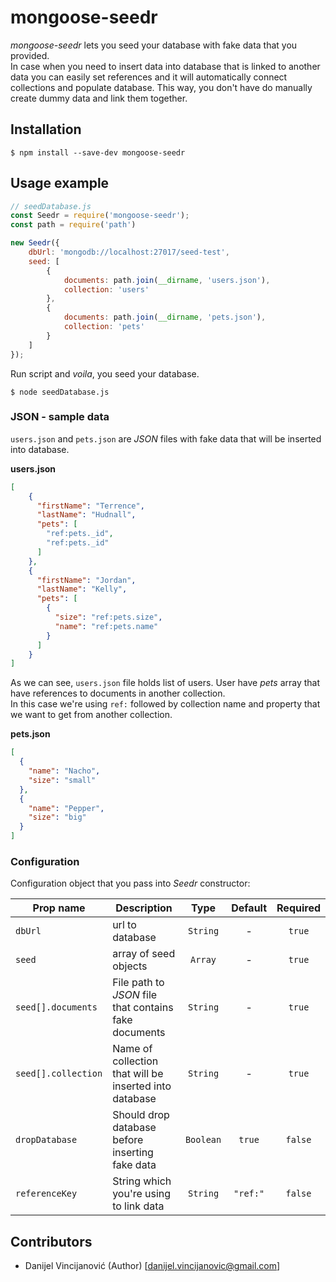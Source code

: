 # mongoose-seedr

_mongoose-seedr_ lets you seed your database with fake data that you provided. <br>
In case when you need to insert data into database that is linked to another data you can easily set references and it will automatically connect collections and populate database. This way, you don't have do manually create dummy data and link them together.

## Installation
```
$ npm install --save-dev mongoose-seedr
```

## Usage example

```js
// seedDatabase.js
const Seedr = require('mongoose-seedr');
const path = require('path')

new Seedr({
    dbUrl: 'mongodb://localhost:27017/seed-test',
    seed: [
        {
            documents: path.join(__dirname, 'users.json'),
            collection: 'users'
        },
        {
            documents: path.join(__dirname, 'pets.json'),
            collection: 'pets'
        }
    ]
});

```
Run script and _voila_, you seed your database.
```
$ node seedDatabase.js
```

### JSON - sample data
`users.json` and `pets.json` are _JSON_ files with fake data that will be inserted into database. <br>

**users.json** <br>
```json
[
    {
      "firstName": "Terrence",
      "lastName": "Hudnall",
      "pets": [
        "ref:pets._id",
        "ref:pets._id"
      ]
    },
    {
      "firstName": "Jordan",
      "lastName": "Kelly",
      "pets": [
        {
          "size": "ref:pets.size",
          "name": "ref:pets.name"
        }
      ]
    }
]
```
As we can see, `users.json` file holds list of users. User have _pets_ array that have references to documents in another collection. <br>
In this case we're using `ref:` followed by collection name and property that we want to get from another collection.

**pets.json** <br>
```json
[
  {
    "name": "Nacho",
    "size": "small"
  },
  {
    "name": "Pepper",
    "size": "big"
  }
]
```

### Configuration
Configuration object that you pass into _Seedr_ constructor: <br>

| Prop name  | Description | Type | Default | Required |
| ---------- | ----------- | :--: | :-----: | :------: |
| `dbUrl` | url to database | `String` | - | `true`
| `seed` | array of seed objects | `Array` | - | `true`
| `seed[].documents` | File path to _JSON_ file that contains fake documents | `String` | - | `true`
| `seed[].collection` | Name of collection that will be inserted into database | `String` | - | `true`
| `dropDatabase` | Should drop database before inserting fake data | `Boolean` | `true` | `false`
| `referenceKey` | String which you're using to link data | `String` | `"ref:"` | `false`

## Contributors

- Danijel Vincijanović (Author) [<danijel.vincijanovic@gmail.com>]
